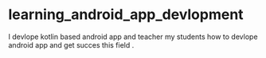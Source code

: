 # learning_android_app_devlopment
I devlope kotlin based android app and teacher my students how to devlope android app and get succes this field .
